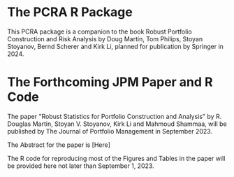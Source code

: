 # The PCRA R Package

This PCRA package is a companion to the book Robust Portfolio Construction and Risk Analysis by Doug Martin, Tom Philips, Stoyan Stoyanov, Bernd Scherer and Kirk Li, planned for publication by Springer in 2024.

# The Forthcoming JPM Paper and R Code

The paper "Robust Statistics for Portfolio Construction and Analysis" by R. Douglas Martin, Stoyan V. Stoyanov, Kirk Li and Mahmoud Shammaa, will be published by The Journal of Portfolio Management in September 2023.

The Abstract for the paper is [Here]

The R code for reproducing most of the Figures and Tables in the paper will be provided here not later than September 1, 2023.




 
 

